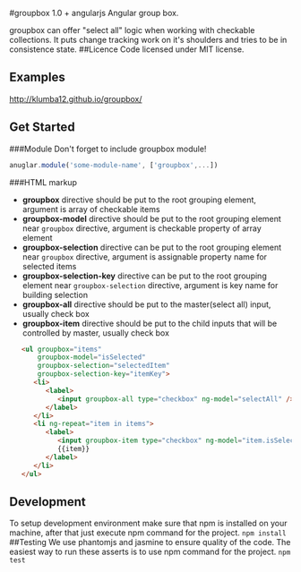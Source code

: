 #groupbox 1.0 + angularjs
Angular group box.

groupbox can offer "select all" logic when working with checkable collections.
It puts change tracking work on it's shoulders and tries to be in consistence state.
##Licence
Code licensed under MIT license.
## Examples
http://klumba12.github.io/groupbox/
## Get Started
###Module
Don't forget to include groupbox module!
```javascript
anuglar.module('some-module-name', ['groupbox',...])
```
###HTML markup
* **groupbox** directive should be put to the root grouping element, argument is array of checkable items
* **groupbox-model** directive should be put to the root grouping element near `groupbox` directive, argument is checkable property of array element
* **groupbox-selection** directive can be put to the root grouping element near `groupbox` directive, argument is assignable property name for selected items
* **groupbox-selection-key** directive can be put to the root grouping element near `groupbox-selection` directive, argument is key name for building selection
* **groupbox-all** directive should be put to the master(select all) input, usually check box
* **groupbox-item** directive should be put to the child inputs that will be controlled by master, usually check box
```html
   <ul groupbox="items"
       groupbox-model="isSelected"
       groupbox-selection="selectedItem"
       groupbox-selection-key="itemKey">
      <li>
         <label>
            <input groupbox-all type="checkbox" ng-model="selectAll" /> Select All
         </label>
      </li>
      <li ng-repeat="item in items">
         <label>
            <input groupbox-item type="checkbox" ng-model="item.isSelected"/>
            {{item}}
         </label>
      </li>
   </ul>
```
## Development
To setup development environment make sure that npm is installed on your machine, after that just execute npm command for the project.
`npm install`
##Testing
We use phantomjs and jasmine to ensure quality of the code.
The easiest way to run these asserts is to use npm command for the project.
`npm test`
